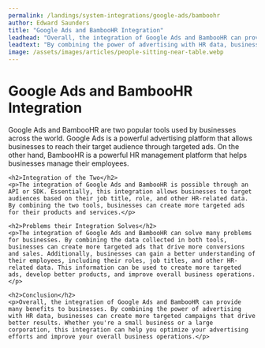 ```yaml
---
permalink: /landings/system-integrations/google-ads/bamboohr
author: Edward Saunders
title: "Google Ads and BambooHR Integration"
leadhead: "Overall, the integration of Google Ads and BambooHR can provide many benefits to businesses"
leadtext: "By combining the power of advertising with HR data, businesses can create more targeted campaigns that drive better results. Whether you're a small business or a large corporation, this integration can help you optimize your advertising efforts and improve your overall business operations."
image: /assets/images/articles/people-sitting-near-table.webp
---
```

<div class="arttext">	<h1>Google Ads and BambooHR Integration</h1>
	<p>Google Ads and BambooHR are two popular tools used by businesses across the world. Google Ads is a powerful advertising platform that allows businesses to reach their target audience through targeted ads. On the other hand, BambooHR is a powerful HR management platform that helps businesses manage their employees.</p>

	<h2>Integration of the Two</h2>
	<p>The integration of Google Ads and BambooHR is possible through an API or SDK. Essentially, this integration allows businesses to target audiences based on their job title, role, and other HR-related data. By combining the two tools, businesses can create more targeted ads for their products and services.</p>

	<h2>Problems their Integration Solves</h2>
	<p>The integration of Google Ads and BambooHR can solve many problems for businesses. By combining the data collected in both tools, businesses can create more targeted ads that drive more conversions and sales. Additionally, businesses can gain a better understanding of their employees, including their roles, job titles, and other HR-related data. This information can be used to create more targeted ads, develop better products, and improve overall business operations.</p>

	<h2>Conclusion</h2>
	<p>Overall, the integration of Google Ads and BambooHR can provide many benefits to businesses. By combining the power of advertising with HR data, businesses can create more targeted campaigns that drive better results. Whether you're a small business or a large corporation, this integration can help you optimize your advertising efforts and improve your overall business operations.</p>
</div>